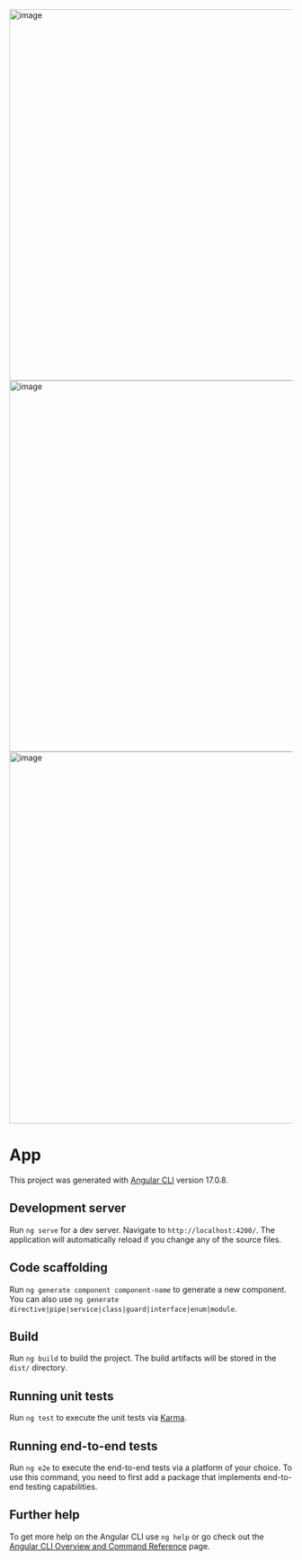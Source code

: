<img width="661" alt="image" src="https://github.com/user-attachments/assets/7e8b80ea-d85d-484b-a01f-21c18d60a330">

<img width="661" alt="image" src="https://github.com/user-attachments/assets/c8479369-921a-4e80-9468-18265a34fcfb">

<img width="662" alt="image" src="https://github.com/user-attachments/assets/fe228acc-ccac-4680-9bbb-fec46ff28918">


# App

This project was generated with [Angular CLI](https://github.com/angular/angular-cli) version 17.0.8.

## Development server

Run `ng serve` for a dev server. Navigate to `http://localhost:4200/`. The application will automatically reload if you change any of the source files.

## Code scaffolding

Run `ng generate component component-name` to generate a new component. You can also use `ng generate directive|pipe|service|class|guard|interface|enum|module`.

## Build

Run `ng build` to build the project. The build artifacts will be stored in the `dist/` directory.

## Running unit tests

Run `ng test` to execute the unit tests via [Karma](https://karma-runner.github.io).

## Running end-to-end tests

Run `ng e2e` to execute the end-to-end tests via a platform of your choice. To use this command, you need to first add a package that implements end-to-end testing capabilities.

## Further help

To get more help on the Angular CLI use `ng help` or go check out the [Angular CLI Overview and Command Reference](https://angular.io/cli) page.
